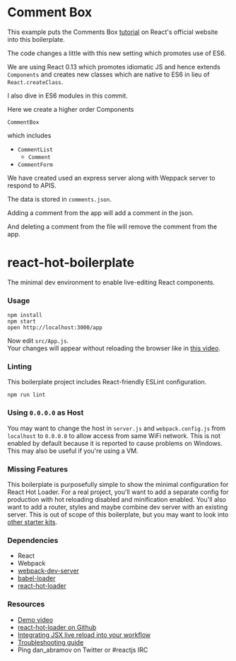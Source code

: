Comment Box
============

This example puts the Comments Box [tutorial](https://facebook.github.io/react/docs/tutorial.html) on React's official website into this boilerplate.

The code changes a little with this new setting which promotes use of ES6.

We are using React 0.13 which promotes idiomatic JS and hence extends `Components` and creates new classes which are native to ES6 in lieu of `React.createClass`.

I also dive in ES6 modules in this commit.

Here we create a higher order Components

`CommentBox`

which includes

-  `CommentList`
    - `Comment`
-  `CommentForm`

We have created used an express server along with Weppack server to respond to APIS.

The data is stored in `comments.json`.

Adding a comment from the app will add a comment in the json.

And deleting a comment from the file will remove the comment from the app.

react-hot-boilerplate
=====================

The minimal dev environment to enable live-editing React components.

### Usage

```
npm install
npm start
open http://localhost:3000/app
```

Now edit `src/App.js`.  
Your changes will appear without reloading the browser like in [this video](http://vimeo.com/100010922).

### Linting

This boilerplate project includes React-friendly ESLint configuration.

```
npm run lint
```

### Using `0.0.0.0` as Host

You may want to change the host in `server.js` and `webpack.config.js` from `localhost` to `0.0.0.0` to allow access from same WiFi network. This is not enabled by default because it is reported to cause problems on Windows. This may also be useful if you're using a VM.

### Missing Features

This boilerplate is purposefully simple to show the minimal configuration for React Hot Loader. For a real project, you'll want to add a separate config for production with hot reloading disabled and minification enabled. You'll also want to add a router, styles and maybe combine dev server with an existing server. This is out of scope of this boilerplate, but you may want to look into [other starter kits](https://github.com/gaearon/react-hot-loader/blob/master/docs/README.md#starter-kits).

### Dependencies

* React
* Webpack
* [webpack-dev-server](https://github.com/webpack/webpack-dev-server)
* [babel-loader](https://github.com/babel/babel-loader)
* [react-hot-loader](https://github.com/gaearon/react-hot-loader)

### Resources

* [Demo video](http://vimeo.com/100010922)
* [react-hot-loader on Github](https://github.com/gaearon/react-hot-loader)
* [Integrating JSX live reload into your workflow](http://gaearon.github.io/react-hot-loader/getstarted/)
* [Troubleshooting guide](https://github.com/gaearon/react-hot-loader/blob/master/docs/Troubleshooting.md)
* Ping dan_abramov on Twitter or #reactjs IRC
